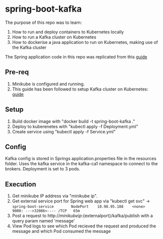 # spring-boot-kafka

The purpose of this repo was to learn:

1. How to run and deploy containers to Kubernetes locally
2. How to run a Kafka cluster on Kubernetes
3. How to dockerise a java application to run on Kubernetes, making use of the Kafka cluster

The Spring application code in this repo was replicated from this [guide](https://www.confluent.io/blog/apache-kafka-spring-boot-application/)

## Pre-req
1. Minikube is configured and running.
2. This guide has been followed to setup Kafka cluster on Kubernetes: [guide](https://technology.amis.nl/2019/03/24/running-apache-kafka-on-minikube/)

## Setup
1. Build docker image with "docker build -t spring-boot-kafka ."
2. Deploy to kuberenetes with "kubectl apply -f Deployment.yml"
3. Create service using "kubectl apply -f Service.yml"

## Config
Kafka config is stored in Springs application.properties file in the resources folder. Uses the kafka service in the kafka-ca1 namespace to connect to the brokers.
Deployment is set to 3 pods.

## Execution
1. Get minikube IP address via "minikube ip".
2. Get external service port for Spring web app via "kubectl get svc" -> ```spring-boot-service        NodePort    10.98.95.188    <none>        9000: --->32086<---- /TCP   65m```
3. Post a request to http://${minikubeip}:${externalport}/kafka/publish with a query param named 'message'
4. View Pod logs to see which Pod recieved the request and produced the message and which Pod consumed the message
